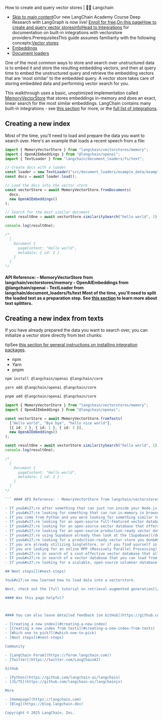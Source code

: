 How to create and query vector stores | 🦜️🔗 Langchain
- [Skip to main content](#__docusaurus_skipToContent_fallback)Our new LangChain Academy Course Deep Research with LangGraph is now live! [Enroll for free](https://academy.langchain.com/courses/deep-research-with-langgraph/?utm_medium=internal&utm_source=docs&utm_campaign=q3-2025_deep-research-course_co).[On this pageHow to create and query vector storesinfoHead to Integrations](/docs/integrations/vectorstores) for documentation on built-in integrations with vectorstore providers.PrerequisitesThis guide assumes familiarity with the following concepts:[Vector stores](/docs/concepts/#vectorstores)
- [Embeddings](/docs/concepts/embedding_models)
- [Document loaders](/docs/concepts/document_loaders)

One of the most common ways to store and search over unstructured data is to embed it and store the resulting embedding vectors, and then at query time to embed the unstructured query and retrieve the embedding vectors that are &#x27;most similar&#x27; to the embedded query. A vector store takes care of storing embedded data and performing vector search for you.

This walkthrough uses a basic, unoptimized implementation called [MemoryVectorStore](https://api.js.langchain.com/classes/langchain.vectorstores_memory.MemoryVectorStore.html) that stores embeddings in-memory and does an exact, linear search for the most similar embeddings. LangChain contains many built-in integrations - see [this section](/docs/how_to/vectorstores/#which-one-to-pick) for more, or the [full list of integrations](/docs/integrations/vectorstores/).

## Creating a new index[​](#creating-a-new-index)

Most of the time, you&#x27;ll need to load and prepare the data you want to search over. Here&#x27;s an example that loads a recent speech from a file:

```typescript
import { MemoryVectorStore } from "langchain/vectorstores/memory";
import { OpenAIEmbeddings } from "@langchain/openai";
import { TextLoader } from "langchain/document_loaders/fs/text";

// Create docs with a loader
const loader = new TextLoader("src/document_loaders/example_data/example.txt");
const docs = await loader.load();

// Load the docs into the vector store
const vectorStore = await MemoryVectorStore.fromDocuments(
  docs,
  new OpenAIEmbeddings()
);

// Search for the most similar document
const resultOne = await vectorStore.similaritySearch("hello world", 1);

console.log(resultOne);

/*
  [
    Document {
      pageContent: "Hello world",
      metadata: { id: 2 }
    }
  ]
*/

```

#### API Reference: - MemoryVectorStore from langchain/vectorstores/memory - OpenAIEmbeddings from @langchain/openai - TextLoader from langchain/document_loaders/fs/text Most of the time, you&#x27;ll need to split the loaded text as a preparation step. See [this section](/docs/concepts/text_splitters) to learn more about text splitters.

## Creating a new index from texts[​](#creating-a-new-index-from-texts)

If you have already prepared the data you want to search over, you can initialize a vector store directly from text chunks:

tipSee [this section for general instructions on installing integration packages](/docs/how_to/installation#installing-integration-packages).

- npm
- Yarn
- pnpm

```bash
npm install @langchain/openai @langchain/core

```

```bash
yarn add @langchain/openai @langchain/core

```

```bash
pnpm add @langchain/openai @langchain/core

```

```typescript
import { MemoryVectorStore } from "langchain/vectorstores/memory";
import { OpenAIEmbeddings } from "@langchain/openai";

const vectorStore = await MemoryVectorStore.fromTexts(
  ["Hello world", "Bye bye", "hello nice world"],
  [{ id: 2 }, { id: 1 }, { id: 3 }],
  new OpenAIEmbeddings()
);

const resultOne = await vectorStore.similaritySearch("hello world", 1);
console.log(resultOne);

/*
  [
    Document {
      pageContent: "Hello world",
      metadata: { id: 2 }
    }
  ]
*/

``` #### API Reference: - MemoryVectorStore from langchain/vectorstores/memory - OpenAIEmbeddings from @langchain/openai ## Which one to pick?[​](#which-one-to-pick) Here&#x27;s a quick guide to help you pick the right vector store for your use case:

- If you&#x27;re after something that can just run inside your Node.js application, in-memory, without any other servers to stand up, then go for [HNSWLib](/docs/integrations/vectorstores/hnswlib), [Faiss](/docs/integrations/vectorstores/faiss), [LanceDB](/docs/integrations/vectorstores/lancedb) or [CloseVector](/docs/integrations/vectorstores/closevector)
- If you&#x27;re looking for something that can run in-memory in browser-like environments, then go for [MemoryVectorStore](/docs/integrations/vectorstores/memory) or [CloseVector](/docs/integrations/vectorstores/closevector)
- If you come from Python and you were looking for something similar to FAISS, try [HNSWLib](/docs/integrations/vectorstores/hnswlib) or [Faiss](/docs/integrations/vectorstores/faiss)
- If you&#x27;re looking for an open-source full-featured vector database that you can run locally in a docker container, then go for [Chroma](/docs/integrations/vectorstores/chroma)
- If you&#x27;re looking for an open-source vector database that offers low-latency, local embedding of documents and supports apps on the edge, then go for [Zep](/docs/integrations/vectorstores/zep)
- If you&#x27;re looking for an open-source production-ready vector database that you can run locally (in a docker container) or hosted in the cloud, then go for [Weaviate](/docs/integrations/vectorstores/weaviate).
- If you&#x27;re using Supabase already then look at the [Supabase](/docs/integrations/vectorstores/supabase) vector store to use the same Postgres database for your embeddings too
- If you&#x27;re looking for a production-ready vector store you don&#x27;t have to worry about hosting yourself, then go for [Pinecone](/docs/integrations/vectorstores/pinecone)
- If you are already utilizing SingleStore, or if you find yourself in need of a distributed, high-performance database, you might want to consider the [SingleStore](/docs/integrations/vectorstores/singlestore) vector store.
- If you are looking for an online MPP (Massively Parallel Processing) data warehousing service, you might want to consider the [AnalyticDB](/docs/integrations/vectorstores/analyticdb) vector store.
- If you&#x27;re in search of a cost-effective vector database that allows run vector search with SQL, look no further than [MyScale](/docs/integrations/vectorstores/myscale).
- If you&#x27;re in search of a vector database that you can load from both the browser and server side, check out [CloseVector](/docs/integrations/vectorstores/closevector). It&#x27;s a vector database that aims to be cross-platform.
- If you&#x27;re looking for a scalable, open-source columnar database with excellent performance for analytical queries, then consider [ClickHouse](/docs/integrations/vectorstores/clickhouse).

## Next steps[​](#next-steps)

You&#x27;ve now learned how to load data into a vectorstore.

Next, check out the [full tutorial on retrieval-augmented generation](/docs/tutorials/rag).

#### Was this page helpful?



#### You can also leave detailed feedback [on GitHub](https://github.com/langchain-ai/langchainjs/issues/new?assignees=&labels=03+-+Documentation&projects=&template=documentation.yml&title=DOC%3A+%3CPlease+write+a+comprehensive+title+after+the+%27DOC%3A+%27+prefix%3E).

- [Creating a new index](#creating-a-new-index)
- [Creating a new index from texts](#creating-a-new-index-from-texts)
- [Which one to pick?](#which-one-to-pick)
- [Next steps](#next-steps)

Community

- [LangChain Forum](https://forum.langchain.com/)
- [Twitter](https://twitter.com/LangChainAI)

GitHub

- [Python](https://github.com/langchain-ai/langchain)
- [JS/TS](https://github.com/langchain-ai/langchainjs)

More

- [Homepage](https://langchain.com)
- [Blog](https://blog.langchain.dev)

Copyright © 2025 LangChain, Inc.